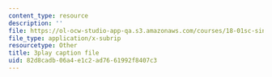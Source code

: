 ```yaml
---
content_type: resource
description: ''
file: https://ol-ocw-studio-app-qa.s3.amazonaws.com/courses/18-01sc-single-variable-calculus-fall-2010/82d8cadb06a4e1c2ad7661992f8407c3_CXKoCMVqM9s.srt
file_type: application/x-subrip
resourcetype: Other
title: 3play caption file
uid: 82d8cadb-06a4-e1c2-ad76-61992f8407c3
---
```


